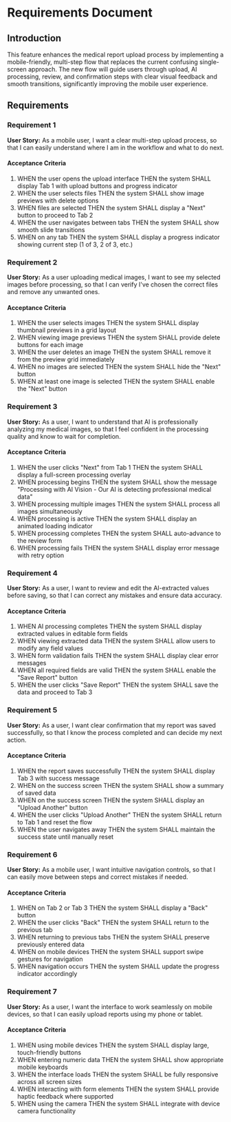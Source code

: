 # Requirements Document

## Introduction

This feature enhances the medical report upload process by implementing a mobile-friendly, multi-step flow that replaces the current confusing single-screen approach. The new flow will guide users through upload, AI processing, review, and confirmation steps with clear visual feedback and smooth transitions, significantly improving the mobile user experience.

## Requirements

### Requirement 1

**User Story:** As a mobile user, I want a clear multi-step upload process, so that I can easily understand where I am in the workflow and what to do next.

#### Acceptance Criteria

1. WHEN the user opens the upload interface THEN the system SHALL display Tab 1 with upload buttons and progress indicator
2. WHEN the user selects files THEN the system SHALL show image previews with delete options
3. WHEN files are selected THEN the system SHALL display a "Next" button to proceed to Tab 2
4. WHEN the user navigates between tabs THEN the system SHALL show smooth slide transitions
5. WHEN on any tab THEN the system SHALL display a progress indicator showing current step (1 of 3, 2 of 3, etc.)

### Requirement 2

**User Story:** As a user uploading medical images, I want to see my selected images before processing, so that I can verify I've chosen the correct files and remove any unwanted ones.

#### Acceptance Criteria

1. WHEN the user selects images THEN the system SHALL display thumbnail previews in a grid layout
2. WHEN viewing image previews THEN the system SHALL provide delete buttons for each image
3. WHEN the user deletes an image THEN the system SHALL remove it from the preview grid immediately
4. WHEN no images are selected THEN the system SHALL hide the "Next" button
5. WHEN at least one image is selected THEN the system SHALL enable the "Next" button

### Requirement 3

**User Story:** As a user, I want to understand that AI is professionally analyzing my medical images, so that I feel confident in the processing quality and know to wait for completion.

#### Acceptance Criteria

1. WHEN the user clicks "Next" from Tab 1 THEN the system SHALL display a full-screen processing overlay
2. WHEN processing begins THEN the system SHALL show the message "Processing with AI Vision - Our AI is detecting professional medical data"
3. WHEN processing multiple images THEN the system SHALL process all images simultaneously
4. WHEN processing is active THEN the system SHALL display an animated loading indicator
5. WHEN processing completes THEN the system SHALL auto-advance to the review form
6. WHEN processing fails THEN the system SHALL display error message with retry option

### Requirement 4

**User Story:** As a user, I want to review and edit the AI-extracted values before saving, so that I can correct any mistakes and ensure data accuracy.

#### Acceptance Criteria

1. WHEN AI processing completes THEN the system SHALL display extracted values in editable form fields
2. WHEN viewing extracted data THEN the system SHALL allow users to modify any field values
3. WHEN form validation fails THEN the system SHALL display clear error messages
4. WHEN all required fields are valid THEN the system SHALL enable the "Save Report" button
5. WHEN the user clicks "Save Report" THEN the system SHALL save the data and proceed to Tab 3

### Requirement 5

**User Story:** As a user, I want clear confirmation that my report was saved successfully, so that I know the process completed and can decide my next action.

#### Acceptance Criteria

1. WHEN the report saves successfully THEN the system SHALL display Tab 3 with success message
2. WHEN on the success screen THEN the system SHALL show a summary of saved data
3. WHEN on the success screen THEN the system SHALL display an "Upload Another" button
4. WHEN the user clicks "Upload Another" THEN the system SHALL return to Tab 1 and reset the flow
5. WHEN the user navigates away THEN the system SHALL maintain the success state until manually reset

### Requirement 6

**User Story:** As a mobile user, I want intuitive navigation controls, so that I can easily move between steps and correct mistakes if needed.

#### Acceptance Criteria

1. WHEN on Tab 2 or Tab 3 THEN the system SHALL display a "Back" button
2. WHEN the user clicks "Back" THEN the system SHALL return to the previous tab
3. WHEN returning to previous tabs THEN the system SHALL preserve previously entered data
4. WHEN on mobile devices THEN the system SHALL support swipe gestures for navigation
5. WHEN navigation occurs THEN the system SHALL update the progress indicator accordingly

### Requirement 7

**User Story:** As a user, I want the interface to work seamlessly on mobile devices, so that I can easily upload reports using my phone or tablet.

#### Acceptance Criteria

1. WHEN using mobile devices THEN the system SHALL display large, touch-friendly buttons
2. WHEN entering numeric data THEN the system SHALL show appropriate mobile keyboards
3. WHEN the interface loads THEN the system SHALL be fully responsive across all screen sizes
4. WHEN interacting with form elements THEN the system SHALL provide haptic feedback where supported
5. WHEN using the camera THEN the system SHALL integrate with device camera functionality
